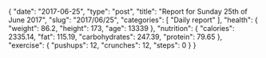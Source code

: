 {
    "date": "2017-06-25",
    "type": "post",
    "title": "Report for Sunday 25th of June 2017",
    "slug": "2017\/06\/25",
    "categories": [
        "Daily report"
    ],
    "health": {
        "weight": 86.2,
        "height": 173,
        "age": 13339
    },
    "nutrition": {
        "calories": 2335.14,
        "fat": 115.19,
        "carbohydrates": 247.39,
        "protein": 79.65
    },
    "exercise": {
        "pushups": 12,
        "crunches": 12,
        "steps": 0
    }
}